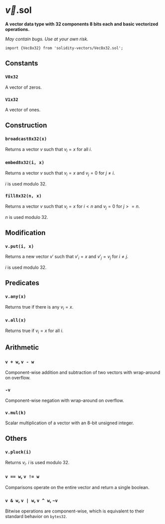 # $\vec{v}$.sol

**A vector data type with 32 components 8 bits each and basic vectorized operations.**

*May contain bugs. Use at your own risk.*

```solidity
import {Vec8x32} from 'solidity-vectors/Vec8x32.sol';
```

## Constants

### `V0x32`

A vector of zeros.

### `V1x32`

A vector of ones.

## Construction

### `broadcast8x32(x)`

Returns a vector $v$ such that $v_i = x$ for all $i$.

### `embed8x32(i, x)`

Returns a vector $v$ such that $v_i = x$ and $v_j = 0$ for $j \neq i$.

$i$ is used modulo 32.

### `fill8x32(n, x)`

Returns a vector $v$ such that $v_i = x$ for $i < n$ and $v_j = 0$ for $j >= n$.

$n$ is used modulo 32.

## Modification

### `v.put(i, x)`

Returns a new vector $v'$ such that $v'_i = x$ and $v'_j = v_j$ for $i \neq j$.

$i$ is used modulo 32.

## Predicates

### `v.any(x)`

Returns true if there is any $v_i = x$.

### `v.all(x)`

Returns true if $v_i = x$ for all $i$.

## Arithmetic

### `v + w`, `v - w`

Component-wise addition and subtraction of two vectors with wrap-around on overflow.

### `-v`

Component-wise negation with wrap-around on overflow.

### `v.mul(k)`

Scalar multiplication of a vector with an 8-bit unsigned integer.

## Others

### `v.pluck(i)`

Returns $v_i$. $i$ is used modulo 32.

### `v == w`, `v != w`

Comparisons operate on the entire vector and return a single boolean.

### `v & w`, `v | w`, `v ^ w`, `~v`

Bitwise operations are component-wise, which is equivalent to their standard behavior on `bytes32`.
